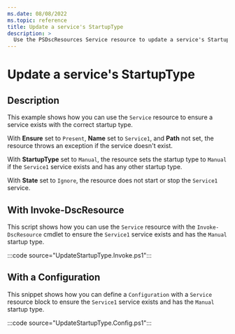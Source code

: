 ```yaml
---
ms.date: 08/08/2022
ms.topic: reference
title: Update a service's StartupType
description: >
  Use the PSDscResources Service resource to update a service's StartupType.
---
```


# Update a service's StartupType

## Description

This example shows how you can use the `Service` resource to ensure a service exists with the
correct startup type.

With **Ensure** set to `Present`, **Name** set to `Service1`, and **Path** not set, the resource throws an exception if the service doesn't exist.

With **StartupType** set to `Manual`, the resource sets the startup type to `Manual` if the
`Service1` service exists and has any other startup type.

With **State** set to `Ignore`, the resource does not start or stop the `Service1` service.

## With Invoke-DscResource

This script shows how you can use the `Service` resource with the `Invoke-DscResource` cmdlet to
ensure the `Service1` service exists and has the `Manual` startup type.

:::code source="UpdateStartupType.Invoke.ps1":::

## With a Configuration

This snippet shows how you can define a `Configuration` with a `Service` resource block to ensure
the `Service1` service exists and has the `Manual` startup type.

:::code source="UpdateStartupType.Config.ps1":::
